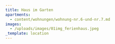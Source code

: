 ```yaml
---
title: Haus im Garten
apartments:
  - content/wohnungen/wohnung-nr.6-und-nr.7.md
images:
  - /uploads/images/01img_ferienhaus.jpeg
_template: location
---
```


